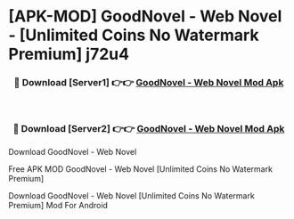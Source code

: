 # [APK-MOD] GoodNovel - Web Novel - [Unlimited Coins No Watermark Premium] j72u4



<div align="center">
<h3>🔴 Download [Server1] 👉👉 <a href="https://momento.my/?title=GoodNovel_-_Web_Novel">GoodNovel - Web Novel Mod Apk</a></h3><br>

<h3>🔴 Download [Server2] 👉👉 <a href="https://momento.my/?title=GoodNovel_-_Web_Novel">GoodNovel - Web Novel Mod Apk</a></h3>
</div>



Download GoodNovel - Web Novel 

Free APK MOD GoodNovel - Web Novel [Unlimited Coins No Watermark Premium]

Download GoodNovel - Web Novel [Unlimited Coins No Watermark Premium] Mod For Android
